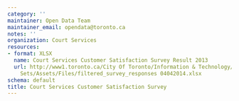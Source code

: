 ```yaml
---
category: ''
maintainer: Open Data Team
maintainer_email: opendata@toronto.ca
notes: ''
organization: Court Services
resources:
- format: XLSX
  name: Court Services Customer Satisfaction Survey Result 2013
  url: http://www1.toronto.ca/City Of Toronto/Information & Technology/Open Data/Data
    Sets/Assets/Files/filtered_survey_responses 04042014.xlsx
schema: default
title: Court Services Customer Satisfaction Survey
---
```

